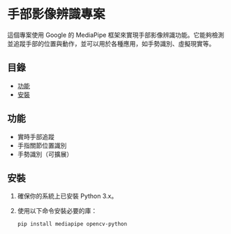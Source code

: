 # 手部影像辨識專案

這個專案使用 Google 的 MediaPipe 框架來實現手部影像辨識功能。它能夠檢測並追蹤手部的位置與動作，並可以用於各種應用，如手勢識別、虛擬現實等。

## 目錄

- [功能](#功能)
- [安裝](#安裝)


## 功能

- 實時手部追蹤
- 手指關節位置識別
- 手勢識別（可擴展）

## 安裝

1. 確保你的系統上已安裝 Python 3.x。
2. 使用以下命令安裝必要的庫：

   ```bash
   pip install mediapipe opencv-python
